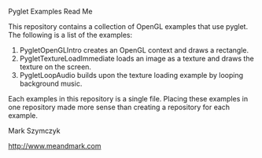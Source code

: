 Pyglet Examples Read Me

This repository contains a collection of OpenGL examples that use pyglet. The following is a list of the examples:

1. PygletOpenGLIntro creates an OpenGL context and draws a rectangle.
2. PygletTextureLoadImmediate loads an image as a texture and draws the texture on the screen.
3. PygletLoopAudio builds upon the texture loading example by looping background music.

Each examples in this repository is a single file. Placing these examples in one repository made more sense than creating a repository for each example.

Mark Szymczyk

http://www.meandmark.com